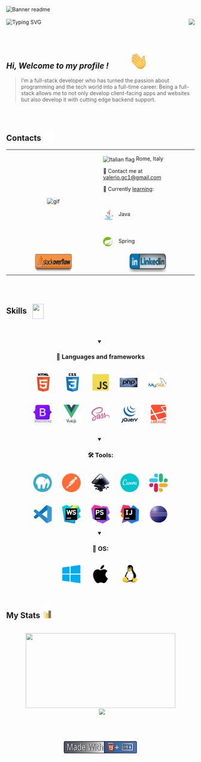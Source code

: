 
<img srcset="assets/gifs/banner-sm.gif 853w, assets/gifs/banner.gif 1280w" sizes="(max-width: 600px) 853px, 1280px" src="assets/gifs/banner.gif" alt="Banner readme" />

<br/> 
<br/>  


<div align="center" valign=center width="100%" >
    <img align="left" valign=center src="https://readme-typing-svg.demolab.com?font=Fira+Code&weight=600&size=25&duration=4500&pause=1000&color=3760F7&background=FFFFFF00&center=true&vCenter=true&lines=%F0%9F%96%A5%EF%B8%8F++PC+Hardware+Enthusiast" alt="Typing SVG" /> 
    <img valign=center align="right" height="30" src="https://komarev.com/ghpvc/?username=ValerioGc&&style=plastic"  /> 
</div>
 
 
<br/>  
<br/>  
<br/>  


##  ***Hi, Welcome to my profile !***  <img  style="padding: 0 50px" valign=center width="55px" src="assets/gifs/waving.gif"/>
  > I’m a full-stack developer who has turned the passion about programming and the tech world into a full-time career. Being a full-stack allows me to not only develop client-facing apps and websites but also develop it with cutting edge backend support.

<br/>
<br/>

<h2>Contacts <img src="assets/gifs/contacts.gif" width=30px></h2>   
<table align="center" width="100%">
    <tr>
        <td valign="center" width="50%">
            <div align="center">
                <img height= "100%" valign="center" align="center" src="assets/gifs/whereIsTheCode.gif" alt="gif" />
            </div>  
        </td>
        <td valign="center" width="50%">
            <p>
                <img src=https://upload.wikimedia.org/wikipedia/commons/0/03/Flag_of_Italy.svg alt="Italian flag" align="center" width="18" height="18" />  Rome, Italy
            </p>
            <p>
                📧 Contact me at <a href="mailto:valerio.gc1@gmail.com"> valerio.gc1@gmail.com </a>
            </p>
            <p>
                📖 Currently <ins>learning</ins>:
            </p>
            <div style="list-style:none">
                    &nbsp;
                    <p><img align="center" src="assets/skills&tools/skills/java.svg"  alt="Java" width="30px" /> &nbsp; <span>Java</span> </p>
                    &nbsp;
                    <p><img align="center" src="assets/skills&tools/frameworks/spring.svg"  alt="Spring" width="25px" /> &nbsp; <span style="padding: 0 5px"> Spring</span> </p>
                </li>
            </ul>
        </td>
    </tr>
    <tr align="center">
        <td width="50%">
            <a href="https://stackoverflow.com/users/Valerio Genco" target="_blank">
                <img src="assets/badges/stack-simple.svg" alt="stackoverflow" width="100px" height="50px" />
            </a> 
        </td>
        <td width="50%">
            <a href="https://linkedin.com/in/valerio-genco" target="_blank">
                <img src="assets/badges/linkedin-text.svg" width="100px"  height="50px" />
            </a> 
        </td>
    </tr>
</table>  


<br/>  
<br/>  

<div>
  <h2>Skills &nbsp; <img align="center" src="https://raw.githubusercontent.com/rahulbanerjee26/githubProfileReadmeGenerator/main/gifs/code.gif" width="30px" height="40px"></h2>
</div>
 
<br/>
<br/>

<details open >
    <summary align="center"><h3>🧱 Languages and frameworks</h3></summary>
    <br />
    <div align="center" width="80%">
        <div align="center">
          <img width="50px" valign="center" align="center" src="assets/skills&tools/skills/html-text.svg" alt="HTML5" />  
          &nbsp; &nbsp; &nbsp;
          <img width="50px" valign="center" align="center"  src="assets/skills&tools/skills/css-text.svg" alt="CSS3"  />
          &nbsp; &nbsp; &nbsp;
          <img width="45px" valign="center" align="center" src="assets/skills&tools/skills/javascript.svg"  alt="JavaScript" />	
          &nbsp; &nbsp; &nbsp;
          <img width="50px" valign="center" align="center"  align="center" src="assets/skills&tools/skills/php.svg" alt="PHP 8" />
          &nbsp; &nbsp; &nbsp;
          <img width="50px" valign="center" align="center" src="assets/skills&tools/skills/mysql.svg"  alt="MySQL" />
      </div>
      <br />
      <br />
      <div align="center">
          <img width="50px" valign="center" align="center" src="assets/skills&tools/frameworks/bootstrap-text.svg" alt="bootstrap" />
          &nbsp; &nbsp; &nbsp;
          <img src="assets/skills&tools/frameworks/vue-text.svg"  width="50px" valign="center" align="center"  alt="Vue Js" />
          &nbsp; &nbsp; &nbsp;
          <img width="50px" valign="center" align="center"  src="assets/skills&tools/frameworks/sass.svg" alt="sass" />
          &nbsp; &nbsp; &nbsp;
          <img width="50px" valign="center" align="center" src="assets/skills&tools/frameworks/jquery-text.svg" alt="JQuery" />
          &nbsp; &nbsp; &nbsp;
          <img width="50px" valign="center" align="center" src="assets/skills&tools/frameworks/laravel-text.svg" alt="Laravel" />
      </div>
    </div>
</details>

<br/>
<br/>

<details open>
    <summary align="center"><h3>🛠️ Tools: </h3></summary>
    <div align="center" width="80%" >
        <br />
        <div>
            <img width="50px" valign="center" align="center" src="assets/skills&tools/tools/mamp.svg" alt="mamp" />
            &nbsp; &nbsp; &nbsp; 
            <img width="50px" valign="center" align="center" src="assets/skills&tools/tools/postman.svg" alt="postman" />
            &nbsp; &nbsp; &nbsp;
            <img width="50px" valign="center" align="center" src="assets/skills&tools/tools/inkscape.svg" alt="inkscape" />
            &nbsp; &nbsp; &nbsp;
            <img width="50px" valign="center" align="center" src="assets/skills&tools/tools/canva.svg" alt="canva" />
            &nbsp; &nbsp; &nbsp;
            <img width="50px" valign="center" align="center" src="assets/skills&tools/tools/slack1.svg" alt="slack" />                
        </div>
        <br />
        <br />
        <div>
            <img width="50px" valign="center" align="center" src="assets/skills&tools/tools/vscode.svg" alt="VSCode" />
            &nbsp; &nbsp; &nbsp;
            <img width="50px" valign="center" align="center" src="assets/skills&tools/tools/webStorm.svg" alt="WebStorm" />
            &nbsp; &nbsp; &nbsp;
            <img width="50px" valign="center" align="center" src="assets/skills&tools/tools/phpStorm.svg" alt="phpStorm" />
            &nbsp; &nbsp; &nbsp;
            <img width="50px" valign="center" align="center" src="assets/skills&tools/tools/IntelliJ.svg" alt="IntelliJ Idea" />
            &nbsp; &nbsp; &nbsp;
            <img width="50px" valign="center" align="center" src="assets/skills&tools/tools/eclipse.svg" alt="eclipse" />
        </div>
    </div>
</details>

<br/>   

<details open>
    <summary align="center"><h3> 🏰 OS: </h3></strong>
        <div align="center" width="80%">
                <br />
                <img width="50px" valign="center" align="center" src="assets/skills&tools/os/windows.svg" alt="windows" />
                &nbsp; 
                &nbsp; 
                &nbsp;
                <picture>
                    <source srcset="assets/skills&tools/os/apple-white.svg" 
                    media="(prefers-color-scheme: dark)" />
                    <source srcset="assets/skills&tools/os/apple-black.svg" 
                    media="(prefers-color-scheme: light), (prefers-color-scheme: no-preference)" />
                    <img valign="center" align="center" width="50px" src="assets/skills&tools/os/apple-black.svg" alt="MacOs" />
                </picture>
                &nbsp;
                &nbsp; 
                &nbsp;
                <img width="50px" valign="center" align="center" src="assets/skills&tools/os/linux.svg" alt="linux" />
            </span>
        </div>
</details>

<br/>  

<br/>  


<h2>My Stats <img width="30px" src="assets/gifs/stats2.gif"></h2>

<br/>   


<div width="100%" align="center">
    <picture>
        <source srcset="https://github-readme-stats.vercel.app/api/top-langs/?username=ValerioGc&layout=compact&theme=react" media="(prefers-color-scheme: dark)" />
        <source srcset="https://github-readme-stats.vercel.app/api/top-langs/?username=ValerioGc&theme=cobalt2"
        media="(prefers-color-scheme: light), (prefers-color-scheme: no-preference)" />
        <img valign="center" align="center" height="200px" width="400px" src="https://github-readme-stats.vercel.app/api/top-langs/?username=ValerioGc&theme=transparent" />
    </picture>
  <!-- Profile Stats -->
    <br />
    &nbsp; 
    <picture>
        <source srcset="https://github-readme-stats.vercel.app/api?username=ValerioGc&show_icons=true&count_private=true&theme=react " 
        media="(prefers-color-scheme: dark)" />
        <source srcset="https://github-readme-stats.vercel.app/api?username=ValerioGc&show_icons=true&count_private=truetheme=cobalt2" 
        media="(prefers-color-scheme: light), (prefers-color-scheme: no-preference)" />
        <img valign="center" align="center" height="200px" widt="400px" src="https://github-readme-stats.vercel.app/api?username=ValerioGc&show_icons=true&count_private=true&include_all_commits=true&theme=transparent" />
    </picture>
</div>

<br/>
<br/>
<br/>
<br/>

<div align="center"> 
      <picture>
        <source srcset="assets/badges/made-with-markdown-dark.svg" 
        media="(prefers-color-scheme: dark)" />
        <source srcset="assets/badges/made-with-markdown.svg" 
        media="(prefers-color-scheme: light), (prefers-color-scheme: no-preference)" />
        <img valign="center" align="center" width="40%" src="assets/badges/made-with-markdown-dark.svg" alt="badge made with html & markdown" />
    </picture>
</div>
